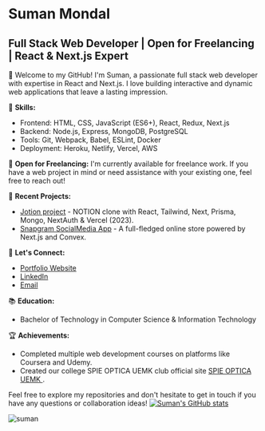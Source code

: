 

# Suman Mondal
## Full Stack Web Developer | Open for Freelancing | React & Next.js Expert

🚀 Welcome to my GitHub! I'm Suman, a passionate full stack web developer with expertise in React and Next.js. I love building interactive and dynamic web applications that leave a lasting impression.

🔧 **Skills:**
- Frontend: HTML, CSS, JavaScript (ES6+), React, Redux, Next.js
- Backend: Node.js, Express, MongoDB, PostgreSQL
- Tools: Git, Webpack, Babel, ESLint, Docker
- Deployment: Heroku, Netlify, Vercel, AWS

💼 **Open for Freelancing:**
I'm currently available for freelance work. If you have a web project in mind or need assistance with your existing one, feel free to reach out!

🌱 **Recent Projects:**
- [Jotion project](https://jotion-note.vercel.app/) - NOTION clone with React, Tailwind, Next, Prisma, Mongo, NextAuth & Vercel (2023).
- [Snapgram SocialMedia App](https://snapgram-social.vercel.app/) - A full-fledged online store powered by Next.js and Convex.

💌 **Let's Connect:**
- [Portfolio Website](https://suman-mondal-portfolio.vercel.app/)
- [LinkedIn](https://www.linkedin.com/in/mon03/)
- [Email](mailto:mondalsuman97322@gmail.com.com)

📚 **Education:**
- Bachelor of Technology in Computer Science & Information Technology 

🏆 **Achievements:**
- Completed multiple web development courses on platforms like Coursera and Udemy.
- Created our college SPIE OPTICA UEMK club official site [SPIE OPTICA UEMK ](https://spie-optica-uemk.vercel.app/).

Feel free to explore my repositories and don't hesitate to get in touch if you have any questions or collaboration ideas!
[![Suman's GitHub stats](https://github-readme-stats.vercel.app/api?username=suman-3)](https://github.com/anuraghazra/github-readme-stats)
<p><img align="center" src="https://github-readme-streak-stats.herokuapp.com/?user=suman-3&theme=dark" alt="suman" /></p>


